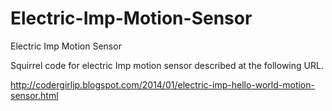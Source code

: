 Electric-Imp-Motion-Sensor
==========================

Electric Imp Motion Sensor

Squirrel code for electric Imp motion sensor described at the following URL.

http://codergirljp.blogspot.com/2014/01/electric-imp-hello-world-motion-sensor.html
